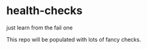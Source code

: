 # health-checks
just learn from the fail one

This repo will be populated with lots of fancy checks.

